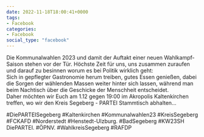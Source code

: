```yaml
---
date: 2022-11-18T18:00:41+0000
tags:
- Facebook
categories:
- Facebook
social_type: "facebook"
---
```


Die Kommunalwahlen 2023 und damit der Auftakt einer neuen Wahlkampf-Saison stehen vor der Tür. Höchste Zeit für uns, uns zusammen zuraufen und darauf zu besinnen worum es bei Politik wirklich geht:  
Sich in gepflegter Gastronomie herum treiben, gutes Essen genießen, dabei die Sorgen der wählenden Massen weiter hinter sich lassen, während man beim Nachtisch über die Geschicke der Menschheit entscheidet.  
Daher möchten wir Euch am 1.12 gegen 19:00 im Akropolis Kaltenkirchen treffen, wo wir den Kreis Segeberg - PARTEI Stammtisch abhalten...  
  
#DiePARTEISegeberg  #Kaltenkirchen  #Kommunalwahlen23  #KreisSegeberg  #FCKAFD  #Norderstedt  #Henstedt-Ulzburg. #BadSegeberg  #KW23SH  DiePARTEI. #ÖPNV. #WahlkreisSegeberg  #RAFDP



